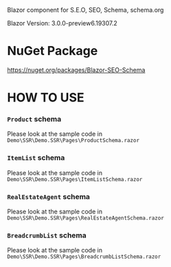 Blazor component for S.E.O, SEO, Schema, schema.org

Blazor Version: 3.0.0-preview6.19307.2

# NuGet Package
https://nuget.org/packages/Blazor-SEO-Schema

# HOW TO USE

### `Product` schema
Please look at the sample code in  `Demo\SSR\Demo.SSR\Pages\ProductSchema.razor`

### `ItemList` schema
Please look at the sample code in  `Demo\SSR\Demo.SSR\Pages\ItemListSchema.razor`

### `RealEstateAgent` schema
Please look at the sample code in  `Demo\SSR\Demo.SSR\Pages\RealEstateAgentSchema.razor`

### `BreadcrumbList` schema
Please look at the sample code in  `Demo\SSR\Demo.SSR\Pages\BreadcrumbListSchema.razor`